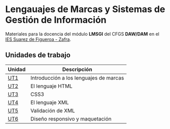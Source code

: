 # Lengauajes de Marcas y Sistemas de Gestión de Información

Materiales para la docencia del módulo **LMSGI** del CFGS **DAW/DAM** en el [IES Suarez de Figueroa - Zafra](hhttps://www.suarezdefigueroa.es/).

## Unidades de trabajo

| Unidad                             | Descripción                            |
| ---------------------------------- | -------------------------------------- |
| [UT1]()                            | Introducción a los lenguajes de marcas |
| [UT2](./UT2/doc/UT2.Intro-HTML.md) | El lenguaje HTML                       |
| [UT3]()                            | CSS3                                   |
| [UT4]()                            | El lenguaje XML                        |
| [UT5]()                            | Validación de XML                      |
| [UT6]()                            | Diseño responsivo y maquetación        |
